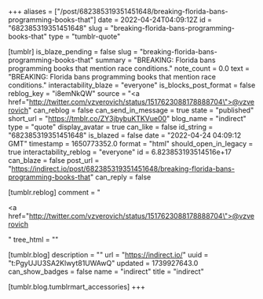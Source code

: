 +++
aliases = ["/post/682385319351451648/breaking-florida-bans-programming-books-that"]
date = 2022-04-24T04:09:12Z
id = "682385319351451648"
slug = "breaking-florida-bans-programming-books-that"
type = "tumblr-quote"

[tumblr]
is_blaze_pending = false
slug = "breaking-florida-bans-programming-books-that"
summary = "BREAKING: Florida bans programming books that mention race conditions."
note_count = 0.0
text = "BREAKING: Florida bans programming books that mention race conditions."
interactability_blaze = "everyone"
is_blocks_post_format = false
reblog_key = "i8emNkQW"
source = "<a href=\"http://twitter.com/vzverovich/status/1517623088178888704\">@vzverovich</a>"
can_reblog = false
can_send_in_message = true
state = "published"
short_url = "https://tmblr.co/ZY3jbybuKTKVue00"
blog_name = "indirect"
type = "quote"
display_avatar = true
can_like = false
id_string = "682385319351451648"
is_blazed = false
date = "2022-04-24 04:09:12 GMT"
timestamp = 1650773352.0
format = "html"
should_open_in_legacy = true
interactability_reblog = "everyone"
id = 6.823853193514516e+17
can_blaze = false
post_url = "https://indirect.io/post/682385319351451648/breaking-florida-bans-programming-books-that"
can_reply = false

[tumblr.reblog]
comment = "<p><a href=\"http://twitter.com/vzverovich/status/1517623088178888704\">@vzverovich</a></p>"
tree_html = ""

[tumblr.blog]
description = ""
url = "https://indirect.io/"
uuid = "t:PgyUJU3SA2Klwyt81UWAwQ"
updated = 1739927643.0
can_show_badges = false
name = "indirect"
title = "indirect"

[tumblr.blog.tumblrmart_accessories]
+++
